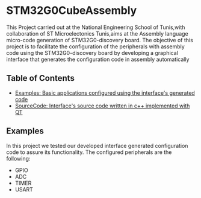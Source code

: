 # STM32G0CubeAssembly
This Project carried out at the National Engineering School of Tunis,with collaboration of ST Microelectonics Tunis,aims at the Assembly language
micro-code generation of STM32G0-discovery board. The objective of this project is to facilitate the configuration of the peripherals with assembly code using the
STM32G0-discovery board by developing a graphical interface that generates the configuration code in
assembly automatically
## Table of Contents 
- [Examples: Basic applications configured using the interface's generated code ](#Examples)
- [SourceCode: Interface's source code written in c++ implemented with QT](#project-2-mixed-signal-system-with-adc-and-pwm)

## Examples
In this project we tested our developed interface generated configuration code to assure its functionality. The configured peripherals are the following:
<ul>
  <li>GPIO</li>
  <li>ADC</li>
  <li>TIMER</li>
  <li>USART</li>
</ul>

